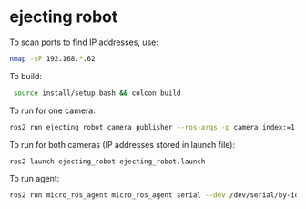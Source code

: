 # ejecting robot
To scan ports to find IP addresses, use:

```bash
nmap -sP 192.168.*.62
```

To build:

```bash
 source install/setup.bash && colcon build
```

To run for one camera:

```bash
ros2 run ejecting_robot camera_publisher --ros-args -p camera_index:=1 -p rstp_url:=http://192.168.83.6:81/stream
```

To run for both cameras (IP addresses stored in launch file):

```bash
ros2 launch ejecting_robot ejecting_robot.launch
```

To run agent:

```bash
ros2 run micro_ros_agent micro_ros_agent serial --dev /dev/serial/by-id/usb-Silicon_Labs_CP2102_USB_to_UART_Bridge_Controller_0001-if00-port0
```